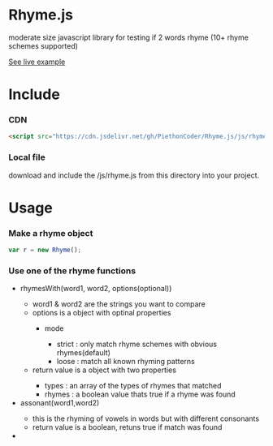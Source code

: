 # Rhyme.js
moderate size javascript library for testing if 2 words rhyme (10+ rhyme schemes supported)

<a href="http://ghost-writer.ga">See live example</a>

<h1>Include</h1>
<h3>CDN</h3>

```html
<script src="https://cdn.jsdelivr.net/gh/PiethonCoder/Rhyme.js/js/rhyme.js"></script>
```

<h3>Local file</h3>
</p>download and include the /js/rhyme.js from this directory into your project.</p> 

<h1>Usage</h1>
<h3>Make a rhyme object</h3>

```javascript
var r = new Rhyme();
```

<h3>Use one of the rhyme functions</h3>
<ul>
  <li>rhymesWith(word1, word2, options(optional))</li>
  <ul>
    <li>word1 & word2 are the strings you want to compare</li>
    <li>options is a object with optinal properties</li>
    <ul>
      <li>mode</li>
      <ul>
        <li>strict : only match rhyme schemes with obvious rhymes(default)</li>
        <li>loose : match all known rhyming patterns</li>
      </ul>
    </ul>
    <li>return value is a object with two properties</li>
    <ul>
      <li>types : an array of the types of rhymes that matched</li>
      <li>rhymes : a boolean value thats true if a rhyme was found</li>
    </ul>
  </ul>
  <li>assonant(word1,word2)</li>
  <ul>
    <li>this is the rhyming of vowels in words but with different consonants</li>
    <li>return value is a boolean, retuns true if match was found</li>
  </ul>
  <li></li>
  <ul></ul>
</ul>
